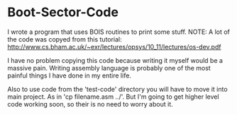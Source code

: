# Boot-Sector-Code

I wrote a program that uses BOIS routines to print some stuff.
NOTE: A lot of the code was copyed from this tutorial:
http://www.cs.bham.ac.uk/~exr/lectures/opsys/10_11/lectures/os-dev.pdf

I have no problem copying this code because writing it myself would be a massive pain.
Writing assembly language is probably one of the most painful things I have done in
my entire life.

Also to use code from the 'test-code' directory you will have to move it into main project.
As in 'cp filename.asm ../'. But I'm going to get higher level code working
soon, so their is no need to worry about it.
